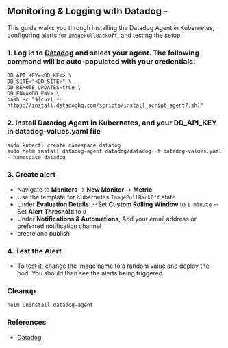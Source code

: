 
## Monitoring & Logging with Datadog -

This guide walks you through installing the Datadog Agent in Kubernetes, configuring alerts for `ImagePullBackOff`, and testing the setup.

### 1. Log in to [Datadog](https://app.datadoghq.com/) and select your agent. The following command will be auto-populated with your credentials:

```
DD_API_KEY=<DD_KEY> \
DD_SITE="<DD_SITE>" \
DD_REMOTE_UPDATES=true \
DD_ENV=<DD_ENV> \
bash -c "$(curl -L https://install.datadoghq.com/scripts/install_script_agent7.sh)"
```

### 2. Install Datadog Agent in Kubernetes, and your DD_API_KEY in datadog-values.yaml file
```
sudo kubectl create namespace datadog
sudo helm install datadog-agent datadog/datadog -f datadog-values.yaml --namespace datadog
```

### 3. Create alert
- Navigate to **Monitors** → **New Monitor** → **Metric**
- Use the template for Kubernetes `ImagePullBackOff` state
- Under **Evaluation Details**:
--Set **Custom Rolling Window** to `1 minute`
--Set **Alert Threshold** to `0`
- Under **Notifications & Automations**, Add your email address or preferred notification channel
- create and publish

### 4. Test the Alert
- To test it, change the image name to a random value and deploy the pod. You should then see the alerts being triggered.

### Cleanup
```
helm uninstall datadog-agent
```

### References
- [Datadog](https://docs.datadoghq.com/containers/kubernetes/?tab=helm)
